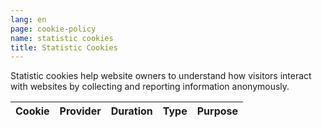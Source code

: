 ```yaml
---
lang: en
page: cookie-policy
name: statistic cookies
title: Statistic Cookies
---
```


Statistic cookies help website owners to understand how visitors interact with websites by collecting and reporting information anonymously.

Cookie              | Provider | Duration | Type | Purpose
------------------- | -------- | -------- | ---- | -------------------------------------------------------------------------------------------------------------------------------------------------------------------------------------------------------------------------
